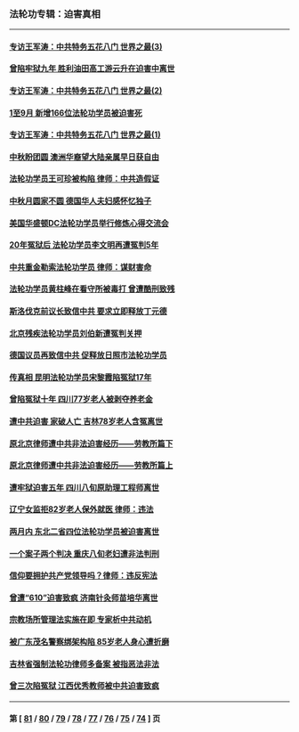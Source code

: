 ### 法轮功专辑：迫害真相
---
#### [专访王军涛：中共特务五花八门 世界之最(3)](../../pages/nf4379/n14086905.md?10090430) 
#### [曾陷牢狱九年 胜利油田高工游云升在迫害中离世](../../pages/nf4379/n14088624.md?10090430) 
#### [专访王军涛：中共特务五花八门 世界之最(2)](../../pages/nf4379/n14086143.md?10090430) 
#### [1至9月 新增166位法轮功学员被迫害死](../../pages/nf4379/n14088146.md?10090430) 
#### [专访王军涛：中共特务五花八门 世界之最(1)](../../pages/nf4379/n14071026.md?10090430) 
#### [中秋盼团圆 澳洲华裔望大陆亲属早日获自由](../../pages/nf4379/n14082087.md?10090430) 
#### [法轮功学员王可珍被构陷 律师：中共造假证](../../pages/nf4379/n14079888.md?10090430) 
#### [中秋月圆家不圆 德国华人夫妇感怀忆独子](../../pages/nf4379/n14081172.md?10090430) 
#### [美国华盛顿DC法轮功学员举行修炼心得交流会](../../pages/nf4379/n14080995.md?10090430) 
#### [20年冤狱后 法轮功学员李文明再遭冤判5年](../../pages/nf4379/n14079447.md?10090430) 
#### [中共重金勒索法轮功学员 律师：谋财害命](../../pages/nf4379/n14079477.md?10090430) 
#### [法轮功学员黄柱峰在看守所被毒打 曾遭酷刑致残](../../pages/nf4379/n14077119.md?10090430) 
#### [斯洛伐克前议长致信中共 要求立即释放丁元德](../../pages/nf4379/n14074619.md?10090430) 
#### [北京残疾法轮功学员刘伯新遭冤判关押](../../pages/nf4379/n14069619.md?10090430) 
#### [德国议员再致信中共 促释放日照市法轮功学员](../../pages/nf4379/n14069901.md?10090430) 
#### [传真相 昆明法轮功学员宋黎霞陷冤狱17年](../../pages/nf4379/n14069020.md?10090430) 
#### [曾陷冤狱十年 四川77岁老人被剥夺养老金](../../pages/nf4379/n14068260.md?10090430) 
#### [遭中共迫害 家破人亡 吉林78岁老人含冤离世](../../pages/nf4379/n14066833.md?10090430) 
#### [原北京律师遭中共非法迫害经历——劳教所篇下](../../pages/nf4379/n14066403.md?10090430) 
#### [原北京律师遭中共非法迫害经历——劳教所篇上](../../pages/nf4379/n14057045.md?10090430) 
#### [遭牢狱迫害五年 四川八旬原助理工程师离世](../../pages/nf4379/n14066297.md?10090430) 
#### [辽宁女监拒82岁老人保外就医 律师：违法](../../pages/nf4379/n14065881.md?10090430) 
#### [两月内 东北二省四位法轮功学员被迫害离世](../../pages/nf4379/n14063270.md?10090430) 
#### [一个案子两个判决 重庆八旬老妇遭非法判刑](../../pages/nf4379/n14063531.md?10090430) 
#### [信仰要拥护共产党领导吗？律师：违反宪法](../../pages/nf4379/n14061325.md?10090430) 
#### [曾遭“610”迫害致疯 济南针灸师苗培华离世](../../pages/nf4379/n14060519.md?10090430) 
#### [宗教场所管理法实施在即 专家析中共动机](../../pages/nf4379/n14061242.md?10090430) 
#### [被广东茂名警察绑架构陷 85岁老人身心遭折磨](../../pages/nf4379/n14059718.md?10090430) 
#### [吉林省强制法轮功律师多备案 被指恶法非法](../../pages/nf4379/n14059091.md?10090430) 
#### [曾三次陷冤狱 江西优秀教师被中共迫害致疯](../../pages/nf4379/n14058953.md?10090430) 

---
#### 第 [ [81](./81.md?10090430) / [80](./80.md?10090430) / [79](./79.md?10090430) / [78](./78.md?10090430) / [77](./77.md?10090430) / [76](./76.md?10090430) / [75](./75.md?10090430) / [74](./74.md?10090430) ] 页

